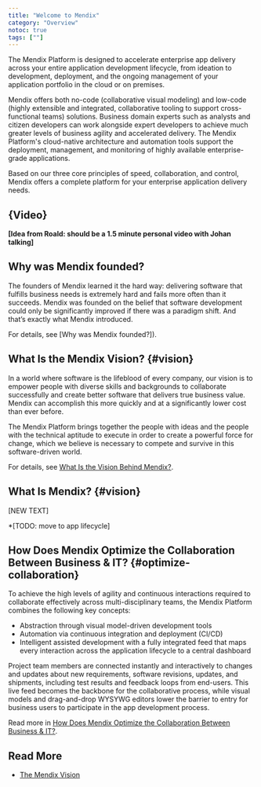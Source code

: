 ```yaml
---
title: "Welcome to Mendix"
category: "Overview"
notoc: true
tags: [""]
---
```


The Mendix Platform is designed to accelerate enterprise app delivery across your entire application development lifecycle, from ideation to development, deployment, and the ongoing management of your application portfolio in the cloud or on premises.

Mendix offers both no-code (collaborative visual modeling) and low-code (highly extensible and integrated, collaborative tooling to support cross-functional teams) solutions. Business domain experts such as analysts and citizen developers can work alongside expert developers to achieve much greater levels of business agility and accelerated delivery. The Mendix Platform's cloud-native architecture and automation tools support the deployment, management, and monitoring of highly available enterprise-grade applications. 

Based on our three core principles of speed, collaboration, and control, Mendix offers a complete platform for your enterprise application delivery needs.

## {Video}

**[Idea from Roald: should be a 1.5 minute personal video with Johan talking]**

## Why was Mendix founded?

The founders of Mendix learned it the hard way: delivering software that fulfills business needs is extremely hard and fails more often than it succeeds. Mendix was founded on the belief that software development could only be significantly improved if there was a paradigm shift. And that’s exactly what Mendix introduced.

For details, see [Why was Mendix founded?]).

## What Is the Mendix Vision? {#vision}

In a world where software is the lifeblood of every company, our vision is to empower people with diverse skills and backgrounds to collaborate successfully and create better software that delivers true business value. Mendix can accomplish this more quickly and at a significantly lower cost than ever before.

The Mendix Platform brings together the people with ideas and the people with the technical aptitude to execute in order to create a powerful force for change, which we believe is necessary to compete and survive in this software-driven world.

For details, see [What Is the Vision Behind Mendix?](what-is-mendix#vision).

## What Is Mendix? {#vision}

[NEW TEXT]

*[TODO: move to app lifecycle]

## How Does Mendix Optimize the Collaboration Between Business & IT? {#optimize-collaboration}

To achieve the high levels of agility and continuous interactions required to collaborate effectively across multi-disciplinary teams, the Mendix Platform combines the following key concepts:

* Abstraction through visual model-driven development tools
* Automation via continuous integration and deployment (CI/CD)
* Intelligent assisted development with a fully integrated feed that maps every interaction across the application lifecycle to a central dashboard

Project team members are connected instantly and interactively to changes and updates about new requirements, software revisions, updates, and shipments, including test results and feedback loops from end-users. This live feed becomes the backbone for the collaborative process, while visual models and drag-and-drop WYSYWG editors lower the barrier to entry for business users to participate in the app development process.

Read more in [How Does Mendix Optimize the Collaboration Between Business & IT?](what-is-mendix#optimize-collaboration).

## Read More

* [The Mendix Vision](what-is-mendix)
